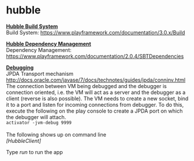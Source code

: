 # hubble

<u><b>Hubble Build System</b></u><br>
Build System: https://www.playframework.com/documentation/3.0.x/Build<br>

<u><b>Hubble Dependency Management</b></u><br>
Dependency Management: https://www.playframework.com/documentation/2.0.4/SBTDependencies

<u><b>Debugging</b></u><br>
JPDA Transport mechanism http://docs.oracle.com/javase/7/docs/technotes/guides/jpda/conninv.html<br>
The connection between VM being debugged and the debugger is connection oriented, i.e. the VM will act as a server and the debugger as a client (reverse is also possible). The VM needs to create a new socket, bind it to a port and listen for incoming connections from debugger. To do this, execute the following on the play console to create a JPDA port on which the debugger will attach. <br>
<code>activator -jvm-debug 9999</code>
<br><br>
The following shows up on command line<br>
<i>[HubbleClient]</i><br>

Type <i>run</i> to run the app

